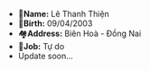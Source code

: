 - 💯**Name:** Lê Thanh Thiện
- 🎂**Birth:** 09/04/2003
- 🏘️**Address:** Biên Hoà - Đồng Nai
- 👤**Job:** Tự do
- Update soon...

